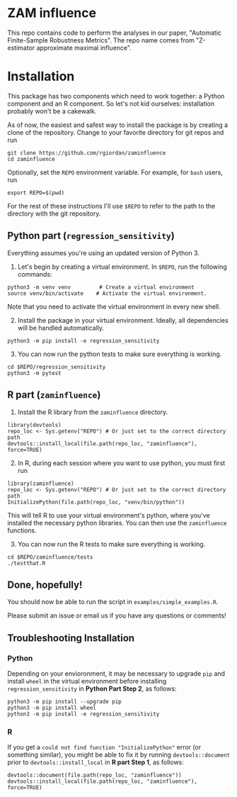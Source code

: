 # ZAM influence

This repo contains code to perform the analyses in our paper,
"Automatic Finite-Sample Robustness Metrics".
The repo name comes from "Z-estimator approximate maximal influence".

# Installation

This package has two components which need to work together: a Python component
and an R component.  So let's not kid ourselves: installation probably won't be
a cakewalk.

As of now, the easiest and safest way to install the package is by creating
a clone of the repository.  Change to your favorite directory for git
repos and run

```
git clone https://github.com/rgiordan/zaminfluence
cd zaminfluence
```

Optionally, set the `REPO` environment variable.  For example, for `bash` users,
run

```
export REPO=$(pwd)
```

For the rest of these instructions I'll use `$REPO` to refer to the path
to the directory with the git repository.

## Python part (`regression_sensitivity`)

Everything assumes you're using an updated version of Python 3.

1. Let's begin by creating a virtual environment.  In `$REPO`, run the following
commands:
```
python3 -m venv venv         # Create a virtual environment
source venv/bin/activate    # Activate the virtual environment.
```
Note that you need to activate the virtual environment in every new shell.

2. Install the package in your virtual environment.  Ideally, all dependencies
will be handled automatically.
```
python3 -m pip install -e regression_sensitivity
```

3. You can now run the python tests to make sure everything is working.
```
cd $REPO/regression_sensitivity
python3 -m pytest
```

## R part (`zaminfluence`)

1. Install the R library from the ``zaminfluence`` directory.
```
library(devtools)
repo_loc <- Sys.getenv("REPO") # Or just set to the correct directory path
devtools::install_local(file.path(repo_loc, "zaminfluence"), force=TRUE)
```

2. In R, during each session where you want to use python, you must first run
```
library(zaminfluence)
repo_loc <- Sys.getenv("REPO") # Or just set to the correct directory path
InitializePython(file.path(repo_loc, "venv/bin/python"))
```
This will tell R to use your virtual environment's python, where you've
installed the necessary python libraries.  You can then
use the `zaminfluence` functions.

3. You can now run the R tests to make sure everything is working.
```
cd $REPO/zaminfluence/tests
./testthat.R
```

## Done, hopefully!

You should now be able to run the script in `examples/simple_examples.R`.

Please submit an issue or email us if you have any questions or comments!


## Troubleshooting Installation

### Python

Depending on your envioronment, it may be necessary to upgrade ``pip``
and install ``wheel`` in the virtual environment before installing
``regression_sensitivity`` in **Python Part Step 2**, as follows:
```
python3 -m pip install --upgrade pip
python3 -m pip install wheel
python3 -m pip install -e regression_sensitivity
```

### R

If you get a ```could not find function "InitializePython"``` error (or
something similar), you might be able to fix it by running
```devtools::document``` prior to ```devtools::install_local``` in **R part Step
1**, as follows:

```
devtools::document(file.path(repo_loc, "zaminfluence"))
devtools::install_local(file.path(repo_loc, "zaminfluence"), force=TRUE)
```
